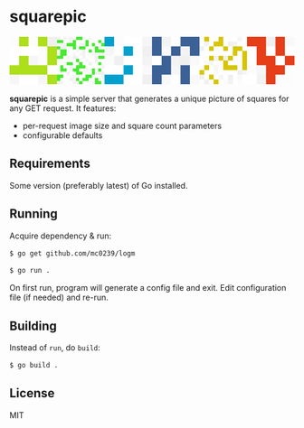 # squarepic

![](https://raw.githubusercontent.com/mc0239/squarepic/master/banner.png?token=AEFGFKK6NMYBW3URQBXCKXC626LAO)

**squarepic** is a simple server that generates a unique picture of squares for
any GET request. It features:

- per-request image size and square count parameters
- configurable defaults

## Requirements

Some version (preferably latest) of Go installed.

## Running
 
Acquire dependency & run:
 
```bash
$ go get github.com/mc0239/logm
```

```bash
$ go run .
```

On first run, program will generate a config file and exit. 
Edit configuration file (if needed) and re-run.

## Building

Instead of `run`, do `build`:

```bash
$ go build .
```

## License

MIT

